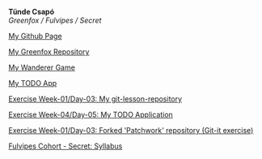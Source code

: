 <strong>Tünde Csapó</strong>
<br>
<em>Greenfox / Fulvipes / Secret</em>

[My Github Page](https://tundecsapo.github.io/ "My Github Page")

[My Greenfox Repository](https://github.com/green-fox-academy/tundecsapo "My Greenfox Repository")

[My Wanderer Game](https://github.com/tundecsapo/wanderer-typescript "My Wanderer Game")

[My TODO App](https://github.com/tundecsapo/todo-app "My TODO App")

[Exercise Week-01/Day-03: My git-lesson-repository](https://github.com/tundecsapo/git-lesson-repository "My git-lesson-repository")

[Exercise Week-04/Day-05: My TODO Application](https://github.com/tundecsapo/todo-app "My TODO Application")

[Exercise Week-01/Day-03: Forked 'Patchwork' repository (Git-it exercise)](https://github.com/tundecsapo/patchwork "Git-it exercise")

[Fulvipes Cohort - Secret: Syllabus](https://github.com/green-fox-academy/secret-syllabus "Fulvipes Cohort - Secret: Syllabus")
